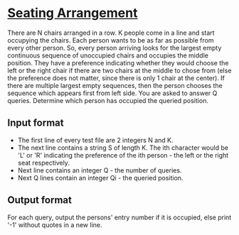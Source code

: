 # [Seating Arrangement][link]

There are N chairs arranged in a row. K people come in a line and start occupying the chairs. Each person wants to be as far as possible from every other person. So, every person arriving looks for the largest empty continuous sequence of unoccupied chairs and occupies the middle position. They have a preference indicating whether they would choose the left or the right chair if there are two chairs at the middle to chose from (else the preference does not matter, since there is only 1 chair at the center). If there are multiple largest empty sequences, then the person chooses the sequence which appears first from left side. You are asked to answer Q queries. Determine which person has occupied the queried position.

## Input format

- The first line of every test file are 2 integers N and K.
- The next line contains a string S of length K. The ith character would be 'L' or 'R' indicating the preference of the ith person - the left or the right seat respectively.
- Next line contains an integer Q - the number of queries.
- Next Q lines contain an integer Qi - the queried position.

## Output format

For each query, output the persons' entry number if it is occupied, else print '-1' without quotes in a new line.

[link]: https://www.hackerearth.com/practice/data-structures/trees/heapspriority-queues/practice-problems/algorithm/seating-arrangement-6b8562ad/
